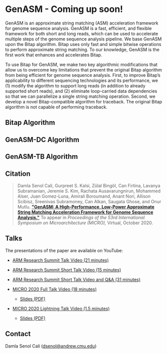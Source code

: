 # GenASM - Coming up soon!
GenASM is an approximate string matching (ASM) acceleration framework for genome sequence analysis. GenASM is a fast, efficient, and flexible framework for both short and long reads, which can be used to accelerate multiple steps of the genome sequence analysis pipeline. We base GenASM upon the Bitap algorithm. Bitap uses only fast and simple bitwise operations to perform approximate string matching. To our knowledge, GenASM is the first work that enhances and accelerates Bitap.

To use Bitap for GenASM, we make two key algorithmic modifications that allow us to overcome key limitations that prevent the original Bitap algorithm from being efficient for genome sequence analysis. First, to improve Bitap’s applicability to different sequencing technologies and its performance, we (1) modify the algorithm to support long reads (in addition to already supported short reads), and (2) eliminate loop-carried data dependencies so that we can parallelize a single string matching operation. Second, we develop a novel Bitap-compatible algorithm for traceback. The original Bitap algorithm is not capable of performing traceback.

## Bitap Algorithm

## GenASM-DC Algorithm

## GenASM-TB Algorithm

## Citation
>Damla Senol Cali, Gurpreet S. Kalsi, Zülal Bingöl, Can Firtina, Lavanya Subramanian, Jeremie S. Kim, Rachata Ausavarungnirun, Mohammed Alser, Juan Gomez-Luna, Amirali Boroumand, Anant Nori, Allison Scibisz, Sreenivas Subramoney, Can Alkan, Saugata Ghose, and Onur Mutlu.
[**"GenASM: A High-Performance, Low-Power Approximate String Matching Acceleration Framework for Genome Sequence Analysis."**](https://people.inf.ethz.ch/omutlu/pub/GenASM-approximate-string-matching-framework-for-genome-analysis_micro20.pdf)
To appear in _Proceedings of the 53rd International Symposium on Microarchitecture (MICRO),_ Virtual, October 2020.

## Talks
The presentations of the paper are available on YouTube:

* [ARM Research Summit Talk Video (21 minutes)](https://www.youtube.com/watch?v=oKYqVo1UTdE)

* [ARM Research Summit Short Talk Video (15 minutes)](https://www.youtube.com/watch?v=omqCTHlnMA0)

* [ARM Research Summit Short Talk Video and Q&A (31 minutes)](https://www.youtube.com/watch?v=y1S6gtGz2bo) 

* [MICRO 2020 Full Talk Video (18 minutes)](https://www.youtube.com/watch?v=srQVqPJFqjo&t=5s)
  * [Slides (PDF)](https://people.inf.ethz.ch/omutlu/pub/GenASM-approximate-string-matching-framework-for-genome-analysis_micro20-talk.pdf)

* [MICRO 2020 Lightning Talk Video (1.5 minutes)](https://www.youtube.com/watch?v=nJs3RRnvk_k&t=2s) 
  * [Slides (PDF)](https://people.inf.ethz.ch/omutlu/pub/GenASM-approximate-string-matching-framework-for-genome-analysis_micro20-lightning-talk.pdf)

## Contact
Damla Senol Cali (dsenol@andrew.cmu.edu)
